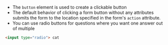 - The `button` element is used to create a clickable button
- The default behavior of clicking a form button without any attributes submits the form to the location specified in the form's `action` attribute.
- You can use radio buttons for questions where you want one answer out of multiple
```html
<input type="radio"> cat
```
